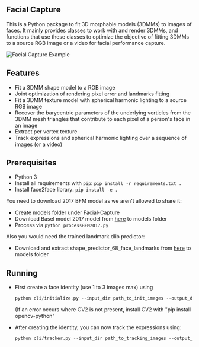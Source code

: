 ## Facial Capture
This is a Python package to fit 3D morphable models (3DMMs) to images of
faces. It mainly provides classes to work with and render 3DMMs, and
functions that use these classes to optimize the objective of fitting
3DMMs to a source RGB image or a video for facial performance capture.

![Facial Capture Example](data/facial_capture.gif)

## Features
-   Fit a 3DMM shape model to a RGB image
-   Joint optimization of rendering pixel error and landmarks fitting
-   Fit a 3DMM texture model with spherical harmonic lighting to a
    source RGB image
-   Recover the barycentric parameters of the underlying verticles from
    the 3DMM mesh triangles that contribute to each pixel of a person's
    face in an image
-   Extract per vertex texture
-   Track expressions and spherical harmonic lighting over a sequence of
    images (or a video)

## Prerequisites
-   Python 3
-   Install all requirements with `pip`:
    `pip install -r requirements.txt .`
-   Install face2face library:
    `pip install -e .`

You need to download 2017 BFM model as we aren't allowed to share it:

-   Create models folder under Facial-Capture
-   Download Basel model 2017 model from
    [here](<https://faces.dmi.unibas.ch/bfm/bfm2017.html>) to models
    folder
-   Process via `python processBFM2017.py`

Also you would need the trained landmark dlib predictor:

-   Download and extract shape\_predictor\_68\_face\_landmarks from
    [here](<http://dlib.net/files/shape_predictor_68_face_landmarks.dat.bz2>)
    to models folder

## Running
-   First create a face identity (use 1 to 3 images max) using

    ```python
    python cli/initialize.py --input_dir path_to_init_images --output_dir path_to_save_identity
    ```

    (If an error occurs where CV2 is not present, install CV2 with "pip install opencv-python"

-   After creating the identity, you can now track the expressions
    using:

    ```python
    python cli/tracker.py --input_dir path_to_tracking_images --output_dir path_to_save_tracking --parameters path_to_save_identity/params.npy
    ```
